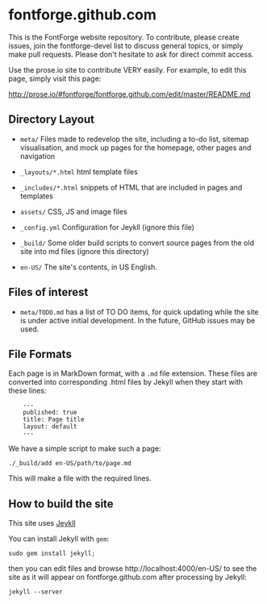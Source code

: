 fontforge.github.com
====================

This is the FontForge website repository. To contribute, please create issues, 
join the fontforge-devel list to discuss general topics, or simply make 
pull requests. Please don't hesitate to ask for direct commit access.

Use the prose.io site to contribute VERY easily. For example, to edit
this page, simply visit this page:

http://prose.io/#fontforge/fontforge.github.com/edit/master/README.md

Directory Layout
------------------

- `meta/` Files made to redevelop the site, including a to-do list, sitemap 
  visualisation, and mock up pages for the homepage, other pages and navigation

- `_layouts/*.html` html template files

- `_includes/*.html` snippets of HTML that are included in pages and templates

- `assets/` CSS, JS and image files

- `_config.yml` Configuration for Jeykll (ignore this file)

- `_build/` Some older build scripts to convert source pages from the old site 
  into md files (ignore this directory)

- `en-US/` The site's contents, in US English. 

Files of interest
-------------------

- `meta/TODO.md` has a list of TO DO items, for quick updating while
  the site is under active initial development. In the future, GitHub
  issues may be used.

File Formats
---------------

Each page is in MarkDown format, with a `.md` file extension. These 
files are converted into corresponding .html files by Jekyll when 
they start with these lines:

```
    ---
    published: true
    title: Page title
    layout: default
    ---
```

We have a simple script to make such a page:

    ./_build/add en-US/path/to/page.md

This will make a file with the required lines.

How to build the site
-------------------

This site uses [Jeykll](https://github.com/mojombo/jekyll/wiki/Usage)

You can install Jekyll with `gem`:

    sudo gem install jekyll;

then you can edit files and browse http://localhost:4000/en-US/ to see
the site as it will appear on fontforge.github.com after processing
by Jekyll:

    jekyll --server